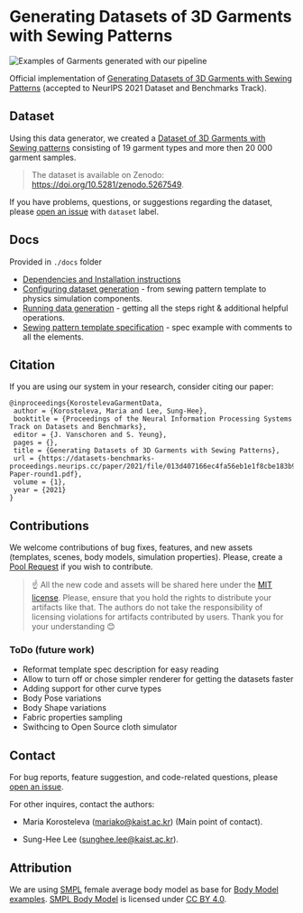 
# Generating Datasets of 3D Garments with Sewing Patterns

![Examples of Garments generated with our pipeline](img/data_samples.png)

Official implementation of [Generating Datasets of 3D Garments with Sewing Patterns](https://arxiv.org/abs/2109.05633) (accepted to NeurIPS 2021 Dataset and Benchmarks Track).

## Dataset

Using this data generator, we created a [Dataset of 3D Garments with Sewing patterns](https://doi.org/10.5281/zenodo.5267549) consisting of 19 garment types and more then 20 000 garment samples. 

> The dataset is available on Zenodo: https://doi.org/10.5281/zenodo.5267549.

If you have problems, questions, or suggestions regarding the dataset, please [open an issue](https://github.com/maria-korosteleva/Garment-Pattern-Generator/issues) with `dataset` label.


## Docs
Provided in `./docs` folder

* [Dependencies and Installation instructions](docs/Installation.md)
* [Configuring dataset generation](docs/Setting_up_generator.md) - from sewing pattern template to physics simulation components.
* [Running data generation](docs/Running_generation.md) - getting all the steps right & additional helpful operations.
* [Sewing pattern template specification](docs/template_spec_with_comments.json) - spec example with comments to all the elements.

## Citation

If you are using our system in your research, consider citing our paper:

```
@inproceedings{KorostelevaGarmentData,
 author = {Korosteleva, Maria and Lee, Sung-Hee},
 booktitle = {Proceedings of the Neural Information Processing Systems Track on Datasets and Benchmarks},
 editor = {J. Vanschoren and S. Yeung},
 pages = {},
 title = {Generating Datasets of 3D Garments with Sewing Patterns},
 url = {https://datasets-benchmarks-proceedings.neurips.cc/paper/2021/file/013d407166ec4fa56eb1e1f8cbe183b9-Paper-round1.pdf},
 volume = {1},
 year = {2021}
}
```

## Contributions

We welcome contributions of bug fixes, features, and new assets (templates, scenes, body models, simulation properties). Please, create a [Pool Request](https://github.com/maria-korosteleva/Garment-Pattern-Generator/pulls) if you wish to contribute.

>☝ All the new code and assets will be shared here under the [MIT license](LICENSE). Please, ensure that you hold the rights to distribute your artifacts like that. The authors do not take the responsibility of licensing violations for artifacts contributed by users. Thank you for your understanding 😊

### ToDo (future work)
* Reformat template spec description for easy reading
* Allow to turn off or chose simpler renderer for getting the datasets faster
* Adding support for other curve types
* Body Pose variations
* Body Shape variations
* Fabric properties sampling
* Swithcing to Open Source cloth simulator

## Contact

For bug reports, feature suggestion, and code-related questions, please [open an issue](https://github.com/maria-korosteleva/Garment-Pattern-Generator/issues). 

For other inquires, contact the authors: 

* Maria Korosteleva ([mariako@kaist.ac.kr](mailto:mariako@kaist.ac.kr)) (Main point of contact). 

* Sung-Hee Lee ([sunghee.lee@kaist.ac.kr](mailto:sunghee.lee@kaist.ac.kr)).

## Attribution
We are using [SMPL](https://smpl.is.tue.mpg.de/) female average body model as base for [Body Model examples](data_generation/Bodies). [SMPL Body Model](https://smpl.is.tue.mpg.de/) is licensed under [CC BY 4.0](https://creativecommons.org/licenses/by/4.0/).
